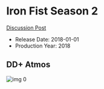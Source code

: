 # Iron Fist Season 2

[Discussion Post](https://www.avsforum.com/threads/bass-eq-for-filtered-movies.2995212/post-56884330)

* Release Date: 2018-01-01
* Production Year: 2018

## DD+ Atmos

![img 0](https://i.imgur.com/Bg434C5.jpg)

